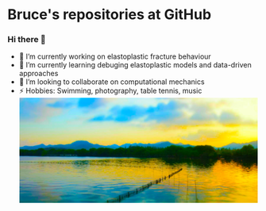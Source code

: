 # Bruce's repositories at GitHub
### Hi there 👋
- 🔭 I’m currently working on elastoplastic fracture behaviour
- 🌱 I’m currently learning debuging elastoplastic models and data-driven approaches
- 👯 I’m looking to collaborate on computational mechanics
- ⚡ Hobbies: Swimming, photography, table tennis, music
![Lotus](./Photos/WestLake.png)
<!--
**cunyizju/cunyizju** is a ✨ _special_ ✨ repository because its `README.md` (this file) appears on your GitHub profile.

Here are some ideas to get you started:

- 🔭 I’m currently working on ...
- 🌱 I’m currently learning ...
- 👯 I’m looking to collaborate on ...
- 🤔 I’m looking for help with ...
- 💬 Ask me about ...
- 📫 How to reach me: ...
- 😄 Pronouns: ...
- ⚡ Fun fact: ...
-->
